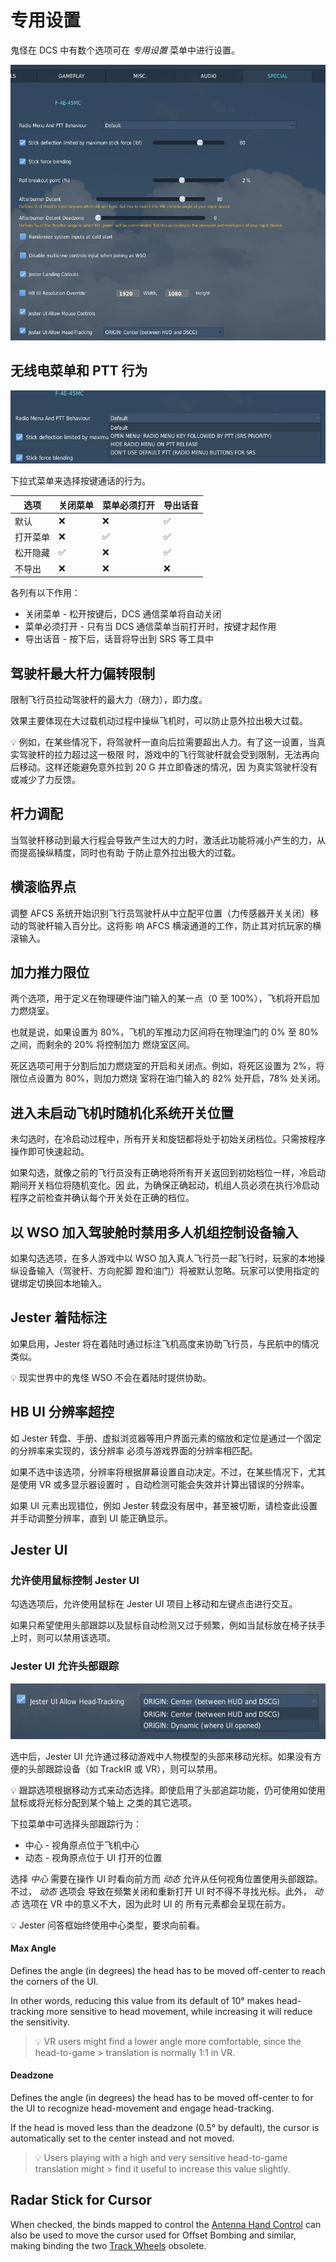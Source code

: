 # 专用设置

鬼怪在 DCS 中有数个选项可在 _专用设置_ 菜单中进行设置。

![Special Option Menu](../img/special_options.jpg)

## 无线电菜单和 PTT 行为

![Radio Menu](../img/special_options_radio_menu.jpg)

下拉式菜单来选择按键通话的行为。

| 选项     | 关闭菜单 | 菜单必须打开 | 导出话音 |
| -------- | -------- | ------------ | -------- |
| 默认     | ❌       | ❌           | ✅       |
| 打开菜单 | ❌       | ✅           | ✅       |
| 松开隐藏 | ✅       | ❌           | ✅       |
| 不导出   | ❌       | ❌           | ❌       |

各列有以下作用：

- 关闭菜单 - 松开按键后，DCS 通信菜单将自动关闭
- 菜单必须打开 - 只有当 DCS 通信菜单当前打开时，按键才起作用
- 导出话音 - 按下后，话音将导出到 SRS 等工具中

## 驾驶杆最大杆力偏转限制

限制飞行员拉动驾驶杆的最大力（磅力），即力度。

效果主要体现在大过载机动过程中操纵飞机时，可以防止意外拉出极大过载。

💡 例如，在某些情况下，将驾驶杆一直向后拉需要超出人力。有了这一设置，当真实驾驶杆的拉力超过这一极限
时，游戏中的飞行驾驶杆就会受到限制，无法再向后移动。这样还能避免意外拉到 20 G 并立即昏迷的情况，因
为真实驾驶杆没有或减少了力反馈。

## 杆力调配

当驾驶杆移动到最大行程会导致产生过大的力时，激活此功能将减小产生的力，从而提高操纵精度，同时也有助
于防止意外拉出极大的过载。

## 横滚临界点

调整 AFCS 系统开始识别飞行员驾驶杆从中立配平位置（力传感器开关关闭）移动的驾驶杆输入百分比。这将影
响 AFCS 横滚通道的工作，防止其对抗玩家的横滚输入。

## 加力推力限位

两个选项，用于定义在物理硬件油门输入的某一点（0 至 100%），飞机将开启加力燃烧室。

也就是说，如果设置为 80%，飞机的军推动力区间将在物理油门的 0% 至 80% 之间，而剩余的 20% 将控制加力
燃烧室区间。

死区选项可用于分割后加力燃烧室的开启和关闭点。例如，将死区设置为 2%，将限位点设置为 80%，则加力燃烧
室将在油门输入的 82% 处开启，78% 处关闭。

## 进入未启动飞机时随机化系统开关位置

未勾选时，在冷启动过程中，所有开关和旋钮都将处于初始关闭档位。只需按程序操作即可快速起动。

如果勾选，就像之前的飞行员没有正确地将所有开关返回到初始档位一样，冷启动期间开关档位将随机变化。因
此，为确保正确起动，机组人员必须在执行冷启动程序之前检查并确认每个开关处在正确的档位。

## 以 WSO 加入驾驶舱时禁用多人机组控制设备输入

如果勾选选项，在多人游戏中以 WSO 加入真人飞行员一起飞行时，玩家的本地操纵设备输入（驾驶杆、方向舵脚
蹬和油门）将被默认忽略。玩家可以使用指定的键绑定切换回本地输入。

## Jester 着陆标注

如果启用，Jester 将在着陆时通过标注飞机高度来协助飞行员，与民航中的情况类似。

💡 现实世界中的鬼怪 WSO 不会在着陆时提供协助。

## HB UI 分辨率超控

如 Jester 转盘、手册、虚拟浏览器等用户界面元素的缩放和定位是通过一个固定的分辨率来实现的，该分辨率
必须与游戏界面的分辨率相匹配。

如果不选中该选项，分辨率将根据屏幕设置自动决定。不过，在某些情况下，尤其是使用 VR 或多显示器设置时
，自动检测可能会失效并计算出错误的分辨率。

如果 UI 元素出现错位，例如 Jester 转盘没有居中，甚至被切断，请检查此设置并手动调整分辨率，直到 UI
能正确显示。

## Jester UI

### 允许使用鼠标控制 Jester UI

勾选选项后，允许使用鼠标在 Jester UI 项目上移动和左键点击进行交互。

如果只希望使用头部跟踪以及鼠标自动检测又过于频繁，例如当鼠标放在椅子扶手上时，则可以禁用该选项。

### Jester UI 允许头部跟踪

![Radio Menu](../img/special_options_jester_ui_head_tracking.jpg)

选中后，Jester UI 允许通过移动游戏中人物模型的头部来移动光标。如果没有方便的头部跟踪设备（如
TrackIR 或 VR），则可以禁用。

💡 跟踪选项根据移动方式来动态选择。即使启用了头部追踪功能，仍可使用如使用鼠标或将光标分配到某个轴上
之类的其它选项。

下拉菜单中可选择头部跟踪行为：

- 中心 - 视角原点位于飞机中心
- 动态 - 视角原点位于 UI 打开的位置

选择 _中心_ 需要在操作 UI 时看向前方而 _动态_ 允许从任何视角位置使用头部跟踪。不过， _动态_ 选项会
导致在频繁关闭和重新打开 UI 时不得不寻找光标。此外， _动态_ 选项在 VR 中的意义不大，因为此时 UI 的
所有元素都会呈现在前方。

💡 Jester 问答框始终使用中心类型，要求向前看。

#### Max Angle

Defines the angle (in degrees) the head has to be moved off-center to reach the corners of the UI.

In other words, reducing this value from its default of 10° makes head-tracking more sensitive to
head movement, while increasing it will reduce the sensitivity.

> 💡 VR users might find a lower angle more comfortable, since the head-to-game > translation is
> normally 1:1 in VR.

#### Deadzone

Defines the angle (in degrees) the head has to be moved off-center to for the UI to recognize
head-movement and engage head-tracking.

If the head is moved less than the deadzone (0.5° by default), the cursor is automatically set to
the center instead and not moved.

> 💡 Users playing with a high and very sensitive head-to-game translation might > find it useful
> to increase this value slightly.

## Radar Stick for Cursor

When checked, the binds mapped to control the
[Antenna Hand Control](../cockpit/wso/right_console/front_section.md#antenna-hand-control) can also
be used to move the cursor used for Offset Bombing and similar, making binding the two
[Track Wheels](../cockpit/wso/right_console/center_section.md#along-track-wheel) obsolete.
